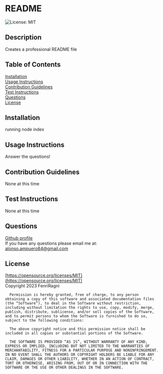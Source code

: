 # README
  ![License: MIT](https://img.shields.io/badge/License-MIT-yellow.svg)
 ## Description
  Creates a professional README file

 ## Table of Contents
  [Installation](#installation)<br>
  [Usage Instructions](#usage-instructions)<br>
  [Contribution Guidelines](#contribution-guidelines)<br>
  [Test Instructions](#test-instructions)<br>
  [Questions](#questions)<br>
  [License](#license)<br>

 ## Installation
  running node index

 ## Usage Instructions
  Answer the questions!

 ## Contribution Guidelines
  None at this time

 ## Test Instructions
  None at this time

 ## Questions
  [Github profile](github.com/FenriRagni)
  <br>If you have any questions please email me at:
  alonso.ampuero84@gmail.com
 ## License
  [https://opensource.org/licenses/MIT](https://opensource.org/licenses/MIT)<br>
  Copyright 2023 FenriRagni

      Permission is hereby granted, free of charge, to any person obtaining a copy of this software and associated documentation files (the “Software”), to deal in the Software without restriction, including without limitation the rights to use, copy, modify, merge, publish, distribute, sublicense, and/or sell copies of the Software, and to permit persons to whom the Software is furnished to do so, subject to the following conditions:
      
      The above copyright notice and this permission notice shall be included in all copies or substantial portions of the Software.
      
      THE SOFTWARE IS PROVIDED “AS IS”, WITHOUT WARRANTY OF ANY KIND, EXPRESS OR IMPLIED, INCLUDING BUT NOT LIMITED TO THE WARRANTIES OF MERCHANTABILITY, FITNESS FOR A PARTICULAR PURPOSE AND NONINFRINGEMENT. IN NO EVENT SHALL THE AUTHORS OR COPYRIGHT HOLDERS BE LIABLE FOR ANY CLAIM, DAMAGES OR OTHER LIABILITY, WHETHER IN AN ACTION OF CONTRACT, TORT OR OTHERWISE, ARISING FROM, OUT OF OR IN CONNECTION WITH THE SOFTWARE OR THE USE OR OTHER DEALINGS IN THE SOFTWARE.
